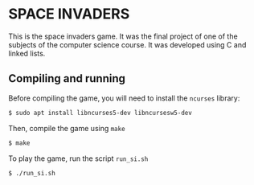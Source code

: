 # SPACE INVADERS

This is the space invaders game. It was the final project of one of the subjects of the computer science course. It was developed using C and linked lists.

## Compiling and running

Before compiling the game, you will need to install the `ncurses` library:

```bash 
$ sudo apt install libncurses5-dev libncursesw5-dev
```
Then, compile the game using `make`

```bash
$ make
```

To play the game, run the script `run_si.sh`

```bash
$ ./run_si.sh
```
